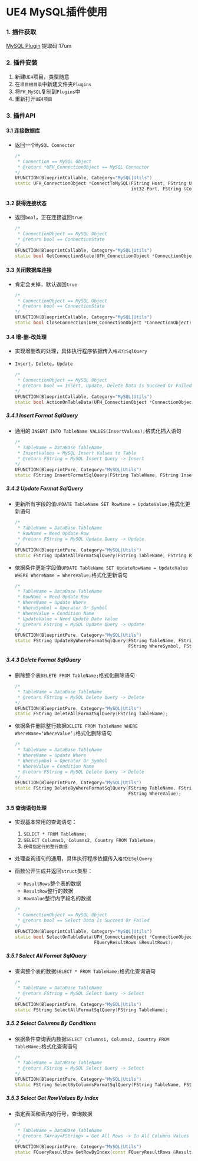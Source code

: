 # UE4 MySQL插件使用



### 1. 插件获取



[MySQL Plugin](https://www.aliyundrive.com/s/UiPTz9mnNUV) 提取码:17um





### 2. 插件安装



1. 新建`UE4`项目，类型随意
2. 在`项目根目录`中新建文件夹`Plugins`
3. 将`FH_MySQL`复制到`Plugins`中
4. 重新打开`UE4项目`





### 3. 插件API



#### 3.1 连接数据库



- 返回一个`MySQL Connector`

  ```c++
  /*
   * Connection == MySQL Object
   * @return *UFH_ConnectionObject == MySQL Connector
  */
  UFUNCTION(BlueprintCallable, Category="MySQL|Utils")
  static UFH_ConnectionObject *ConnectToMySQL(FString Host, FString UserName, FString PassWord, FString DBName,
                                              int32 Port, FString &ConnectMessage);
  ```
  





#### 3.2 获得连接状态



- 返回`bool`，正在连接返回`true`

  ```c++
  /*
   * ConnectionObject == MySQL Object
   * @return bool == ConnectionState
  */
  UFUNCTION(BlueprintCallable, Category="MySQL|Utils")
  static bool GetConnectionState(UFH_ConnectionObject *ConnectionObject);
  ```





#### 3.3 关闭数据库连接



- 肯定会关掉，默认返回`true`

  ```c++
  /*
   * ConnectionObject == MySQL Object
   * @return bool == ConnectionState
  */
  UFUNCTION(BlueprintCallable, Category="MySQL|Utils")
  static bool CloseConnection(UFH_ConnectionObject *ConnectionObject);
  ```





#### 3.4 增-删-改处理



- 实现增删改的处理，具体执行程序依据传入`格式化SqlQuery`

- `Insert`，`Delete`，`Update`

  ```c++
  /*
   * ConnectionObject == MySQL Object
   * @return bool == Insert, Update, Delete Data Is Succeed Or Failed
  */
  UFUNCTION(BlueprintCallable, Category="MySQL|Utils")
  static bool ActionOnTableData(UFH_ConnectionObject *ConnectionObject, FString SqlQuery);
  ```

  



##### 3.4.1 Insert Format SqlQuery



- 通用的 `INSERT INTO TableName VALUES(InsertValues);`格式化插入语句

  ```c++
  /*
   * TableName = DataBase TableName
   * InsertValues = MySQL Insert Values to Table
   * @return FString = MySQL Insert Query -> Insert
  */
  UFUNCTION(BlueprintPure, Category="MySQL|Utils")
  static FString InsertFormatSqlQuery(FString TableName, FString InsertValues);
  ```





##### 3.4.2 Update Format SqlQuery



- 更新所有字段的值`UPDATE TableName SET RowName = UpdateValue;`格式化更新语句

  ```c++
  /*
   * TableName = DataBase TableName
   * RowName = Need Update Row
   * @return FString = MySQL Update Query -> Update
  */	
  UFUNCTION(BlueprintPure, Category="MySQL|Utils")
  static FString UpdateAllFormatSqlQuery(FString TableName, FString RowName, FString UpdateValue);
  ```



- 依据条件更新字段值`UPDATE TableName SET UpdateRowName = UpdateValue WHERE WhereName = WhereValue;`格式化更新语句

  ```c++
  /*
   * TableName = DataBase TableName
   * RowName = Need Update Row
   * WhereName = Update Where
   * WhereSymbol = Operator Or Symbol
   * WhereValue = Condition Name
   * UpdateValue = Need Update Date Value
   * @return FString = MySQL Update Query -> Update
  */	
  UFUNCTION(BlueprintPure, Category="MySQL|Utils")
  static FString UpdateByWhereFormatSqlQuery(FString TableName, FString RowName, FString WhereName, 
                                             FString WhereSymbol, FString WhereValue, FString UpdateValue);
  ```





##### 3.4.3 Delete Format SqlQuery



- 删除整个表`DELETE FROM TableName;`格式化删除语句

  ```c++
  /*
   * TableName = DataBase TableName
   * @return FString = MySQL Delete Query -> Delete
  */
  UFUNCTION(BlueprintPure, Category="MySQL|Utils")
  static FString DeleteAllFormatSqlQuery(FString TableName);
  ```



- 依据条件删除整行数据`DELETE FROM TableName WHERE WhereName=‘WhereValue’;`格式化删除语句

  ```c++
  /*
   * TableName = DataBase TableName
   * WhereName = Update Where
   * WhereSymbol = Operator Or Symbol
   * WhereValue = Condition Name
   * @return FString = MySQL Delete Query -> Delete
  */
  UFUNCTION(BlueprintPure, Category="MySQL|Utils")
  static FString DeleteByWhereFormatSqlQuery(FString TableName, FString WhereName, FString WhereSymbol, 
                                             FString WhereValue);
  ```





#### 3.5 查询语句处理



- 实现基本常用的查询语句：
  1. `SELECT * FROM TableName;`
  2. `SELECT Columns1, Columns2, Country FROM TableName;`
  3. `获得指定行的整行数据`



- 处理查询语句的通用，具体执行程序依据传入`格式化SqlQuery`

- 函数公开生成并返回`struct`类型：

  - `ResultRows`整个表的数据
  - `ResultRow`整行的数据
  - `RowValue`整行内字段名的数据

  ```c++
  /*
   * ConnectionObject == MySQL Object
   * @return bool == Select Data Is Succeed Or Failed
  */	
  UFUNCTION(BlueprintCallable, Category="MySQL|Utils")
  static bool SelectOnTableData(UFH_ConnectionObject *ConnectionObject, FString SqlQuery, 
                                FQueryResultRows &ResultRows);
  ```

  



##### 3.5.1 Select All Format SqlQuery



- 查询整个表的数据`SELECT * FROM TableName;`格式化查询语句

  ```c++
  /*
   * TableName = DataBase TableName
   * @return FString = MySQL Select Query -> Select
  */
  UFUNCTION(BlueprintPure, Category="MySQL|Utils")
  static FString SelectAllFormatSqlQuery(FString TableName);
  ```





##### 3.5.2 Select Columns By Conditions



- 依据条件查询表内数据`SELECT Columns1, Columns2, Country FROM TableName;`格式化查询语句

  ```c++
  /*
   * TableName = DataBase TableName
   * @return FString = MySQL Select Query -> Select
  */	
  UFUNCTION(BlueprintPure, Category="MySQL|Utils")
  static FString SelectByColumnsFormatSqlQuery(FString TableName, FString Columns);
  ```

  



##### 3.5.3 Select Get RowValues By Index



- 指定表面和表内的行号，查询数据

  ```c++
  /*
   * TableName = DataBase TableName
   * @return TArray<FString> = Get All Rows -> In All Columns Values
  */		
  UFUNCTION(BlueprintPure, Category="MySQL|Utils")
  static FQueryResultRow GetRowByIndex(const FQueryResultRows &ResultRows, int32 RowIndex);
  ```

  
